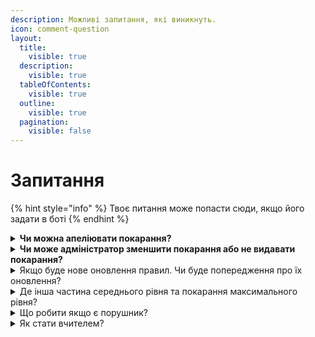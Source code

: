 ```yaml
---
description: Можливі запитання, які виникнуть.
icon: comment-question
layout:
  title:
    visible: true
  description:
    visible: true
  tableOfContents:
    visible: true
  outline:
    visible: true
  pagination:
    visible: false
---
```


# Запитання

{% hint style="info" %}
Твоє питання може попасти сюди, якщо його задати в боті
{% endhint %}

<details>

<summary><strong>Чи можна апеліювати покарання?</strong></summary>

Так, напиши цьому боту в телеграм:

[@vhyt\_bot](http://t.me/vchyt\_bot)

</details>

<details>

<summary><strong>Чи може адміністратор зменшити покарання або не видавати покарання?</strong></summary>

Так

</details>

<details>

<summary>Якщо буде нове оновлення правил. Чи буде попередження про їх оновлення?</summary>

Так

</details>

<details>

<summary>Де інша частина середнього рівня та покарання максимального рівня?</summary>

Минулого разу було оновлення правил де вчительська вирішила прибрати частину та сторінку через не використання. Тепер за допомогою голосування або на погляд адміністратора буде видаватись покарання.

</details>

<details>

<summary>Що робити якщо є порушник?</summary>

Для цього тобі потрібно переглянути [Дії щодо порушника](../commission/report.md). \
\
Потім вибрати варіант для подачі скарги, на даний час працює лише 2:\
\- Адміністраторам групи\
\- Прямо в бот для зв'язку з вчительською ([@vсhyt\_bot](http://t.me/vchyt\_bot))

</details>

<details>

<summary>Як стати вчителем?</summary>

На даний момент стати вчителем зараз не можна.

</details>
